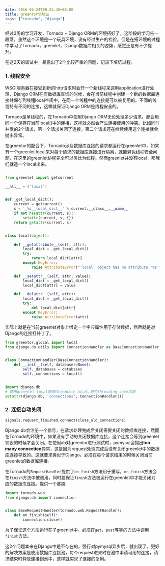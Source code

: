 ```yaml
---
date: 2016-06-24T09:25:38+08:00
title: greentor填坑记
tags: ["tornado", "django"]
---
```


经过2周的学习开发，Tornado + Django ORM的环境搭好了，这阶段的学习告一段落，虽然这个环境是一个玩具环境，没有经过生产的检验，但是在搭环境的过程中学习了Tornado，greenlet，Django数据库相关的姿势，感觉还是有不少提升。

在这2天的调试中，暴露出了2个比较严重的问题，记录下填坑过程。

### 1. 线程安全

WSGI服务器在接受到新的http请求时会开一个新线程来调用application进行处理，Django ORM在有数据库查询的时候，会在当前线程中创建一个新的数据库连接并保存到线程local空间中，在同一个线程中的连接是可以被复用的。不同的线程持有不同的连接，这样就保证Django ORM是线程安全的。

Tornado是单线程的，在Tornado中使用Django ORM无论处理多少请求，都会用同一个保存在当前local()中的连接，这样就必然会产生连接使用的冲突。比如同时并发的2个请求，第一个请求关闭了连接，第二个请求还在继续使用这个连接就会抛出异常。

在greentor的配合下，Tornado涉及数据库连接的请求都运行在greenlet中，如果有一个greenlet local来对每个请求的数据库连接进行隔离，就能避免线程安全问题，在这里的greenlet协程完全可以类比为线程。然而greenlet并没有local，那我们就造一个local出来。

<!--more-->
```python

from greenlet import getcurrent

__all__ = ['local']


def _get_local_dict():
    current = getcurrent()
    s = '_%s__local_dict__' % current.__class__.__name__
    if not hasattr(current, s):
        setattr(current, s, {})
    return getattr(current, s)


class local(object):

    def __getattribute__(self, attr):
        local_dict = _get_local_dict()
        try:
            return local_dict[attr]
        except KeyError:
            raise AttributeError("'local' object has no attribute '%s'" % attr)

    def __setattr__(self, attr, value):
        local_dict = _get_local_dict()
        local_dict[attr] = value

    def __delattr__(self, attr):
        local_dict = _get_local_dict()
        try:
            del local_dict[attr]
        except KeyError:
            raise AttributeError(attr)
```

实际上就是在当前greenlet对象上绑定一个字典属性用于存储数据，然后就是对Django的连接打补丁了。

```python
from greentor.glocal import local
from django.db.utils import ConnectionHandler as BaseConnectionHandler


class ConnectionHandler(BaseConnectionHandler):
    def __init__(self, databases=None):
        self._databases = databases
        self._connections = local()


import django.db
# 使用greenlet local替换threading local,避免threading safe问题
setattr(django.db, 'connections', ConnectionHandler())
```

### 2. 连接自动关闭

```python
signals.request_finished.connect(close_old_connections)
```

Django db会注册一个信号，在请求处理完成后关闭需要关闭的数据库连接，然而在Tornado的环境中，如果没有手动的关闭数据库连接，这个连接会等到greenlet销毁的时候才会关闭。在使用ab对greentor进行测试时，pymysql会抛出**too many connection**异常，这是因为request处理完成后没有关闭greenlet中的数据库连接导致的。这就要求类似于Django，必须在每个请求结束的时候关闭当前greenlet的数据库连接。

在Tornado的`RequestHandler`提供了`on_finish`方法用于重写，`on_finish`方法会在`finish`方法中被调用，同时要保证`finish`方法被运行在greenlet中才能关闭对应的数据库连接。提供一个基类:

```python
import tornado.web
from django.db import connection


class BaseRequestHandler(tornado.web.RequestHandler):
    def on_finish(self):
        connection.close()
```

为了保证这个方法运行在子greenlet中，必须在`get`，`post`等等的方法中调用`finish`方法。

这2个问题本来在Django中是不存在的，强行对pymysql异步后，就出现了。更好的解决方案是使用数据库连接池，每个request进来时在池中申请可用的连接，请求结束时释放连接到池中，这样就实现了连接的复用。


